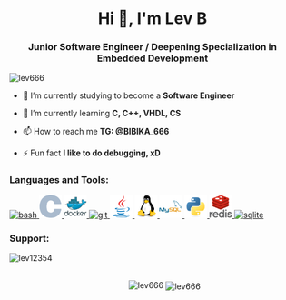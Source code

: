 <h1 align="center">Hi 👋, I'm Lev B</h1>
<h3 align="center">Junior Software Engineer / Deepening Specialization in Embedded Development</h3>

<p align="left"> <img src="https://komarev.com/ghpvc/?username=lev666&label=Profile%20views&color=0e75b6&style=flat" alt="lev666" /> </p>

- 🔭 I’m currently studying to become a **Software Engineer**

- 🌱 I’m currently learning **C, C++, VHDL, CS**

- 📫 How to reach me **TG: @BIBIKA_666**

- ⚡ Fun fact **I like to do debugging, xD**

<h3 align="left">Languages and Tools:</h3>
<p align="left"> <a href="https://www.gnu.org/software/bash/" target="_blank" rel="noreferrer"> <img src="https://www.vectorlogo.zone/logos/gnu_bash/gnu_bash-icon.svg" alt="bash" width="40" height="40"/> </a> <a href="https://www.cprogramming.com/" target="_blank" rel="noreferrer"> <img src="https://raw.githubusercontent.com/devicons/devicon/master/icons/c/c-original.svg" alt="c" width="40" height="40"/> </a> <a href="https://www.docker.com/" target="_blank" rel="noreferrer"> <img src="https://raw.githubusercontent.com/devicons/devicon/master/icons/docker/docker-original-wordmark.svg" alt="docker" width="40" height="40"/> </a> <a href="https://git-scm.com/" target="_blank" rel="noreferrer"> <img src="https://www.vectorlogo.zone/logos/git-scm/git-scm-icon.svg" alt="git" width="40" height="40"/> </a> <a href="https://www.java.com" target="_blank" rel="noreferrer"> <img src="https://raw.githubusercontent.com/devicons/devicon/master/icons/java/java-original.svg" alt="java" width="40" height="40"/> </a> <a href="https://www.linux.org/" target="_blank" rel="noreferrer"> <img src="https://raw.githubusercontent.com/devicons/devicon/master/icons/linux/linux-original.svg" alt="linux" width="40" height="40"/> </a> <a href="https://www.mysql.com/" target="_blank" rel="noreferrer"> <img src="https://raw.githubusercontent.com/devicons/devicon/master/icons/mysql/mysql-original-wordmark.svg" alt="mysql" width="40" height="40"/> </a> <a href="https://www.python.org" target="_blank" rel="noreferrer"> <img src="https://raw.githubusercontent.com/devicons/devicon/master/icons/python/python-original.svg" alt="python" width="40" height="40"/> </a> <a href="https://redis.io" target="_blank" rel="noreferrer"> <img src="https://raw.githubusercontent.com/devicons/devicon/master/icons/redis/redis-original-wordmark.svg" alt="redis" width="40" height="40"/> </a> <a href="https://www.sqlite.org/" target="_blank" rel="noreferrer"> <img src="https://www.vectorlogo.zone/logos/sqlite/sqlite-icon.svg" alt="sqlite" width="40" height="40"/> </a> </p>

<h3 align="left">Support:</h3>
<p><a href="https://ko-fi.com/lev12354"> <img align="left" src="https://cdn.ko-fi.com/cdn/kofi3.png?v=3" height="50" width="210" alt="lev12354" /></a></p><br><br>

<p><img align="left" src="https://github-readme-stats.vercel.app/api/top-langs?username=lev666&show_icons=true&locale=en&layout=compact" alt="lev666" /></p>

<p>&nbsp;<img align="center" src="https://github-readme-stats.vercel.app/api?username=lev666&show_icons=true&locale=en" alt="lev666" /></p>
